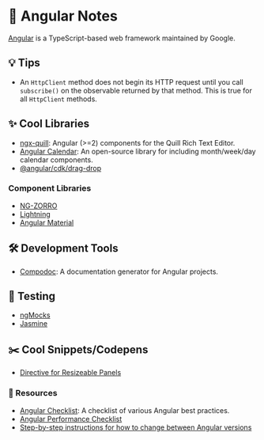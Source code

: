 # 📓 Angular Notes

[Angular](https://angular.io/) is a TypeScript-based web framework maintained by Google.

## 💡 Tips
- An `HttpClient` method does not begin its HTTP request until you call `subscribe()` on the observable returned by that method. This is true for all `HttpClient` methods.

## ✨ Cool Libraries
- [ngx-quill](https://github.com/KillerCodeMonkey/ngx-quill): Angular (>=2) components for the Quill Rich Text Editor.
- [Angular Calendar](https://github.com/mattlewis92/angular-calendar): An open-source library for including month/week/day calendar components.
- [@angular/cdk/drag-drop](https://material.angular.io/cdk/drag-drop/overview)

### Component Libraries
- [NG-ZORRO](https://ng.ant.design/docs/introduce/en)
- [Lightning](https://ng-lightning.github.io/ng-lightning/#/get-started)
- [Angular Material](https://material.angular.io/)

## 🛠️ Development Tools
- [Compodoc](https://compodoc.app/guides/getting-started.html): A documentation generator for Angular projects.

## 🧪 Testing
- [ngMocks](https://ng-mocks.sudo.eu/)
- [Jasmine](https://jasmine.github.io/)

## ✂️ Cool Snippets/Codepens
- [Directive for Resizeable Panels](https://stackblitz.com/edit/angular-resizable?file=app/resizable.directive.ts)

### 📙 Resources
- [Angular Checklist](https://angular-checklist.io/default/checklist): A checklist of various Angular best practices.
- [Angular Performance Checklist](https://github.com/mgechev/angular-performance-checklist)
- [Step-by-step instructions for how to change between Angular versions](https://update.angular.io/)
